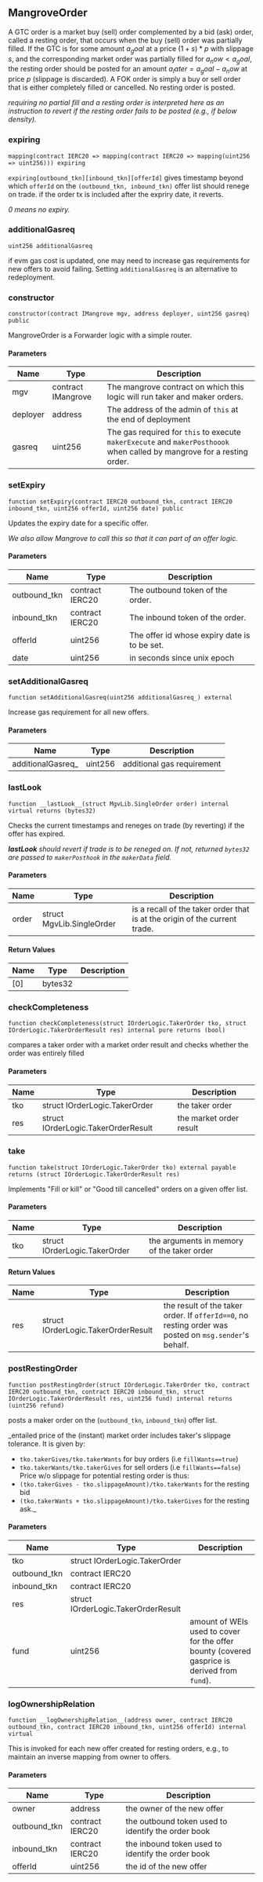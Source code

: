 ## MangroveOrder

A GTC order is a market buy (sell) order complemented by a bid (ask) order, called a resting order, that occurs when the buy (sell) order was partially filled.
If the GTC is for some amount $a_goal$ at a price $(1+s)*p$ with slippage $s$, and the corresponding market order was partially filled for $a_now < a_goal$,
the resting order should be posted for an amount $a_later = a_goal - a_now$ at price $p$ (slippage is discarded).
A FOK order is simply a buy or sell order that is either completely filled or cancelled. No resting order is posted.

_requiring no partial fill *and* a resting order is interpreted here as an instruction to revert if the resting order fails to be posted (e.g., if below density)._

### expiring

```solidity
mapping(contract IERC20 => mapping(contract IERC20 => mapping(uint256 => uint256))) expiring
```

`expiring[outbound_tkn][inbound_tkn][offerId]` gives timestamp beyond which `offerId` on the `(outbound_tkn, inbound_tkn)` offer list should renege on trade.
if the order tx is included after the expriry date, it reverts.

_0 means no expiry._

### additionalGasreq

```solidity
uint256 additionalGasreq
```

if evm gas cost is updated, one may need to increase gas requirements for new offers to avoid failing.
Setting `additionalGasreq` is an alternative to redeployment.

### constructor

```solidity
constructor(contract IMangrove mgv, address deployer, uint256 gasreq) public
```

MangroveOrder is a Forwarder logic with a simple router.

#### Parameters

| Name | Type | Description |
| ---- | ---- | ----------- |
| mgv | contract IMangrove | The mangrove contract on which this logic will run taker and maker orders. |
| deployer | address | The address of the admin of `this` at the end of deployment |
| gasreq | uint256 | The gas required for `this` to execute `makerExecute` and `makerPosthoook` when called by mangrove for a resting order. |

### setExpiry

```solidity
function setExpiry(contract IERC20 outbound_tkn, contract IERC20 inbound_tkn, uint256 offerId, uint256 date) public
```

Updates the expiry date for a specific offer.

_We also allow Mangrove to call this so that it can part of an offer logic._

#### Parameters

| Name | Type | Description |
| ---- | ---- | ----------- |
| outbound_tkn | contract IERC20 | The outbound token of the order. |
| inbound_tkn | contract IERC20 | The inbound token of the order. |
| offerId | uint256 | The offer id whose expiry date is to be set. |
| date | uint256 | in seconds since unix epoch |

### setAdditionalGasreq

```solidity
function setAdditionalGasreq(uint256 additionalGasreq_) external
```

Increase gas requirement for all new offers.

#### Parameters

| Name | Type | Description |
| ---- | ---- | ----------- |
| additionalGasreq_ | uint256 | additional gas requirement |

### __lastLook__

```solidity
function __lastLook__(struct MgvLib.SingleOrder order) internal virtual returns (bytes32)
```

Checks the current timestamps and reneges on trade (by reverting) if the offer has expired.

___lastLook__ should revert if trade is to be reneged on. If not, returned `bytes32` are passed to `makerPosthook` in the `makerData` field._

#### Parameters

| Name | Type | Description |
| ---- | ---- | ----------- |
| order | struct MgvLib.SingleOrder | is a recall of the taker order that is at the origin of the current trade. |

#### Return Values

| Name | Type | Description |
| ---- | ---- | ----------- |
| [0] | bytes32 |  |

### checkCompleteness

```solidity
function checkCompleteness(struct IOrderLogic.TakerOrder tko, struct IOrderLogic.TakerOrderResult res) internal pure returns (bool)
```

compares a taker order with a market order result and checks whether the order was entirely filled

#### Parameters

| Name | Type | Description |
| ---- | ---- | ----------- |
| tko | struct IOrderLogic.TakerOrder | the taker order |
| res | struct IOrderLogic.TakerOrderResult | the market order result |

### take

```solidity
function take(struct IOrderLogic.TakerOrder tko) external payable returns (struct IOrderLogic.TakerOrderResult res)
```

Implements "Fill or kill" or "Good till cancelled" orders on a given offer list.

#### Parameters

| Name | Type | Description |
| ---- | ---- | ----------- |
| tko | struct IOrderLogic.TakerOrder | the arguments in memory of the taker order |

#### Return Values

| Name | Type | Description |
| ---- | ---- | ----------- |
| res | struct IOrderLogic.TakerOrderResult | the result of the taker order. If `offerId==0`, no resting order was posted on `msg.sender`'s behalf. |

### postRestingOrder

```solidity
function postRestingOrder(struct IOrderLogic.TakerOrder tko, contract IERC20 outbound_tkn, contract IERC20 inbound_tkn, struct IOrderLogic.TakerOrderResult res, uint256 fund) internal returns (uint256 refund)
```

posts a maker order on the (`outbound_tkn`, `inbound_tkn`) offer list.

_entailed price of the (instant) market order includes taker's slippage tolerance. It is given by:
* `tko.takerGives/tko.takerWants` for buy orders (i.e `fillWants==true`)
* `tko.takerWants/tko.takerGives` for sell orders (i.e `fillWants==false`)
Price w/o slippage for potential resting order is thus:
* `(tko.takerGives - tko.slippageAmount)/tko.takerWants` for the resting bid
* `(tko.takerWants + tko.slippageAmount)/tko.takerGives` for the resting ask._

#### Parameters

| Name | Type | Description |
| ---- | ---- | ----------- |
| tko | struct IOrderLogic.TakerOrder |  |
| outbound_tkn | contract IERC20 |  |
| inbound_tkn | contract IERC20 |  |
| res | struct IOrderLogic.TakerOrderResult |  |
| fund | uint256 | amount of WEIs used to cover for the offer bounty (covered gasprice is derived from `fund`). |

### __logOwnershipRelation__

```solidity
function __logOwnershipRelation__(address owner, contract IERC20 outbound_tkn, contract IERC20 inbound_tkn, uint256 offerId) internal virtual
```

This is invoked for each new offer created for resting orders, e.g., to maintain an inverse mapping from owner to offers.

#### Parameters

| Name | Type | Description |
| ---- | ---- | ----------- |
| owner | address | the owner of the new offer |
| outbound_tkn | contract IERC20 | the outbound token used to identify the order book |
| inbound_tkn | contract IERC20 | the inbound token used to identify the order book |
| offerId | uint256 | the id of the new offer |

